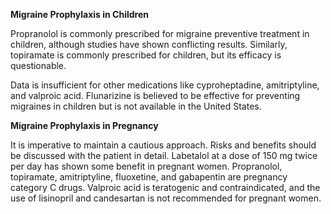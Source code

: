 **Migraine Prophylaxis in Children**

Propranolol is commonly prescribed for migraine preventive treatment in children, although studies have shown conflicting results. Similarly, topiramate is commonly prescribed for children, but its efficacy is questionable.

Data is insufficient for other medications like cyproheptadine, amitriptyline, and valproic acid. Flunarizine is believed to be effective for preventing migraines in children but is not available in the United States.

**Migraine Prophylaxis in Pregnancy**

It is imperative to maintain a cautious approach. Risks and benefits should be discussed with the patient in detail. Labetalol at a dose of 150 mg twice per day has shown some benefit in pregnant women. Propranolol, topiramate, amitriptyline, fluoxetine, and gabapentin are pregnancy category C drugs. Valproic acid is teratogenic and contraindicated, and the use of lisinopril and candesartan is not recommended for pregnant women.